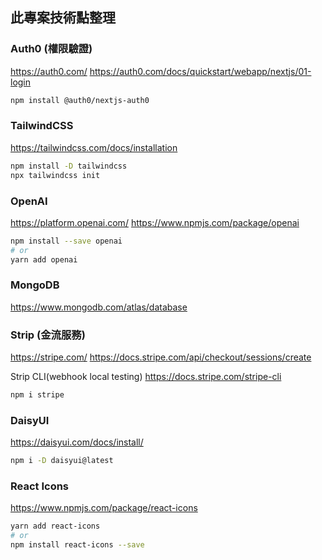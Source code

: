 
## 此專案技術點整理

### Auth0 (權限驗證)
https://auth0.com/
https://auth0.com/docs/quickstart/webapp/nextjs/01-login
```bash
npm install @auth0/nextjs-auth0
```

### TailwindCSS
https://tailwindcss.com/docs/installation
```bash
npm install -D tailwindcss
npx tailwindcss init
```

### OpenAI 
https://platform.openai.com/
https://www.npmjs.com/package/openai
```bash
npm install --save openai
# or
yarn add openai
```

### MongoDB
https://www.mongodb.com/atlas/database

### Strip (金流服務)
https://stripe.com/
https://docs.stripe.com/api/checkout/sessions/create

Strip CLI(webhook local testing)
https://docs.stripe.com/stripe-cli
```bash
npm i stripe
```

### DaisyUI 
https://daisyui.com/docs/install/
```bash
npm i -D daisyui@latest
```

### React Icons
https://www.npmjs.com/package/react-icons
```bash
yarn add react-icons
# or
npm install react-icons --save
```